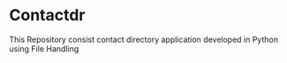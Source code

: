 # Contactdr
This Repository consist contact directory application developed in Python using File Handling

